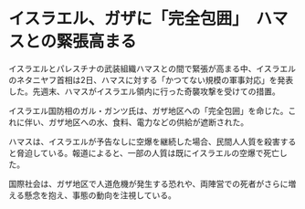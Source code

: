 # イスラエル、ガザに「完全包囲」　ハマスとの緊張高まる

イスラエルとパレスチナの武装組織ハマスとの間で緊張が高まる中、イスラエルのネタニヤフ首相は2日、ハマスに対する「かつてない規模の軍事対応」を発表した。先週末、ハマスがイスラエル領内に行った奇襲攻撃を受けての措置。

イスラエル国防相のガル・ガンツ氏は、ガザ地区への「完全包囲」を命じた。これに伴い、ガザ地区への水、食料、電力などの供給が遮断された。

ハマスは、イスラエルが予告なしに空爆を継続した場合、民間人人質を殺害すると脅迫している。報道によると、一部の人質は既にイスラエルの空爆で死亡した。

国際社会は、ガザ地区で人道危機が発生する恐れや、両陣営での死者がさらに増える懸念を抱え、事態の動向を注視している。
